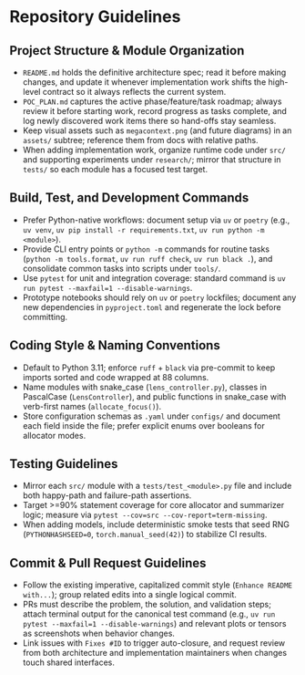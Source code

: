 # Repository Guidelines

## Project Structure & Module Organization
- `README.md` holds the definitive architecture spec; read it before making changes, and update it whenever implementation work shifts the high-level contract so it always reflects the current system.
- `POC_PLAN.md` captures the active phase/feature/task roadmap; always review it before starting work, record progress as tasks complete, and log newly discovered work items there so hand-offs stay seamless.
- Keep visual assets such as `megacontext.png` (and future diagrams) in an `assets/` subtree; reference them from docs with relative paths.
- When adding implementation work, organize runtime code under `src/` and supporting experiments under `research/`; mirror that structure in `tests/` so each module has a focused test target.

## Build, Test, and Development Commands
- Prefer Python-native workflows: document setup via `uv` or `poetry` (e.g., `uv venv`, `uv pip install -r requirements.txt`, `uv run python -m <module>`).
- Provide CLI entry points or `python -m` commands for routine tasks (`python -m tools.format`, `uv run ruff check`, `uv run black .`), and consolidate common tasks into scripts under `tools/`.
- Use `pytest` for unit and integration coverage: standard command is `uv run pytest --maxfail=1 --disable-warnings`.
- Prototype notebooks should rely on `uv` or `poetry` lockfiles; document any new dependencies in `pyproject.toml` and regenerate the lock before committing.

## Coding Style & Naming Conventions
- Default to Python 3.11; enforce `ruff` + `black` via pre-commit to keep imports sorted and code wrapped at 88 columns.
- Name modules with snake_case (`lens_controller.py`), classes in PascalCase (`LensController`), and public functions in snake_case with verb-first names (`allocate_focus()`).
- Store configuration schemas as `.yaml` under `configs/` and document each field inside the file; prefer explicit enums over booleans for allocator modes.

## Testing Guidelines
- Mirror each `src/` module with a `tests/test_<module>.py` file and include both happy-path and failure-path assertions.
- Target >=90% statement coverage for core allocator and summarizer logic; measure via `pytest --cov=src --cov-report=term-missing`.
- When adding models, include deterministic smoke tests that seed RNG (`PYTHONHASHSEED=0`, `torch.manual_seed(42)`) to stabilize CI results.

## Commit & Pull Request Guidelines
- Follow the existing imperative, capitalized commit style (`Enhance README with...`); group related edits into a single logical commit.
- PRs must describe the problem, the solution, and validation steps; attach terminal output for the canonical test command (e.g., `uv run pytest --maxfail=1 --disable-warnings`) and relevant plots or tensors as screenshots when behavior changes.
- Link issues with `Fixes #ID` to trigger auto-closure, and request review from both architecture and implementation maintainers when changes touch shared interfaces.
